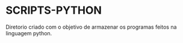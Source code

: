 # SCRIPTS-PYTHON

Diretorio criado com o objetivo de armazenar os programas feitos na linguagem python.